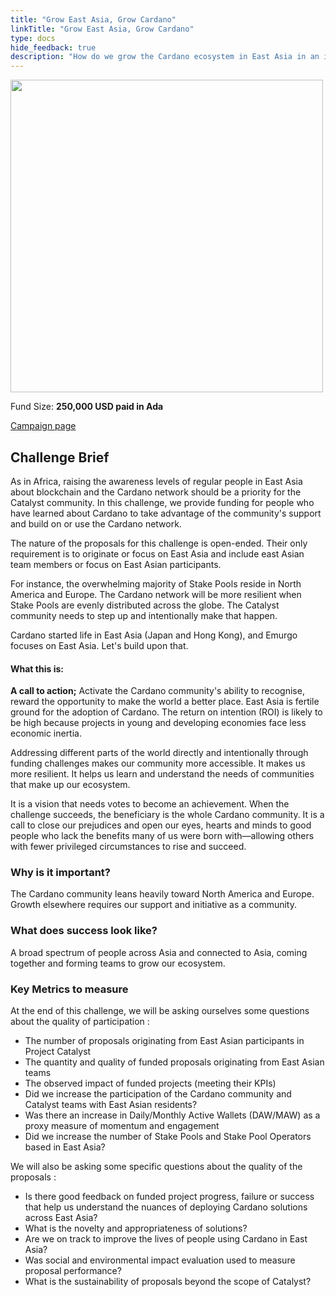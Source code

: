 ```yaml
---
title: "Grow East Asia, Grow Cardano"
linkTitle: "Grow East Asia, Grow Cardano"
type: docs
hide_feedback: true
description: "How do we grow the Cardano ecosystem in East Asia in an inclusive and supportive way? The same way we do in Africa, focused initiatives!"
---
```

<img src="https://cardano.ideascale.com/community-library/accounts/93/936143/Public/05-Grow-East-Asia-Grow-Cardano-ab0989.png" style="width:500px;height500px">

Fund Size: **250,000 USD paid in Ada**

[Campaign page](https://cardano.ideascale.com/c/campaigns/26602/about)

## Challenge Brief
As in Africa, raising the awareness levels of regular people in East Asia about blockchain and the Cardano network should be a priority for the Catalyst community. In this challenge, we provide funding for people who have learned about Cardano to take advantage of the community's support and build on or use the Cardano network.

The nature of the proposals for this challenge is open-ended. Their only requirement is to originate or focus on East Asia and include east Asian team members or focus on East Asian participants.

For instance, the overwhelming majority of Stake Pools reside in North America and Europe. The Cardano network will be more resilient when Stake Pools are evenly distributed across the globe. The Catalyst community needs to step up and intentionally make that happen.

Cardano started life in East Asia (Japan and Hong Kong), and Emurgo focuses on East Asia. Let's build upon that.

#### What this is:

**A call to action;** Activate the Cardano community's ability to recognise, reward the opportunity to make the world a better place. East Asia is fertile ground for the adoption of Cardano. The return on intention (ROI) is likely to be high because projects in young and developing economies face less economic inertia.

Addressing different parts of the world directly and intentionally through funding challenges makes our community more accessible. It makes us more resilient. It helps us learn and understand the needs of communities that make up our ecosystem.

It is a vision that needs votes to become an achievement. When the challenge succeeds, the beneficiary is the whole Cardano community. It is a call to close our prejudices and open our eyes, hearts and minds to good people who lack the benefits many of us were born with—allowing others with fewer privileged circumstances to rise and succeed.

### Why is it important?
The Cardano community leans heavily toward North America and Europe. Growth elsewhere requires our support and initiative as a community.

### What does success look like?
A broad spectrum of people across Asia and connected to Asia, coming together and forming teams to grow our ecosystem.

### Key Metrics to measure
At the end of this challenge, we will be asking ourselves some questions about the quality of participation :

- The number of proposals originating from East Asian participants in Project Catalyst
- The quantity and quality of funded proposals originating from East Asian teams
- The observed impact of funded projects (meeting their KPIs)
- Did we increase the participation of the Cardano community and Catalyst teams with East Asian residents?
- Was there an increase in Daily/Monthly Active Wallets (DAW/MAW) as a proxy measure of momentum and engagement
- Did we increase the number of Stake Pools and Stake Pool Operators based in East Asia?

We will also be asking some specific questions about the quality of the proposals :

- Is there good feedback on funded project progress, failure or success that help us understand the nuances of deploying Cardano solutions across East Asia?
- What is the novelty and appropriateness of solutions?
- Are we on track to improve the lives of people using Cardano in East Asia?
- Was social and environmental impact evaluation used to measure proposal performance?
- What is the sustainability of proposals beyond the scope of Catalyst?
